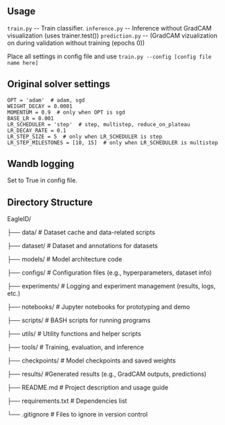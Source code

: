 
## Usage
  `train.py` -- Train classifier.
  `inference.py` -- Inference without GradCAM visualization (uses trainer.test())
  `prediction.py` -- (GradCAM vizualization on during validation without training (epochs 0))

  Place all settings in config file and use `train.py --config [config file name here]`


  ## Original solver settings
    OPT = 'adam'  # adam, sgd
    WEIGHT_DECAY = 0.0001
    MOMENTUM = 0.9  # only when OPT is sgd
    BASE_LR = 0.001
    LR_SCHEDULER = 'step'  # step, multistep, reduce_on_plateau
    LR_DECAY_RATE = 0.1
    LR_STEP_SIZE = 5  # only when LR_SCHEDULER is step
    LR_STEP_MILESTONES = [10, 15]  # only when LR_SCHEDULER is multistep

## Wandb logging
Set to True in config file.


## Directory Structure

EagleID/

├── data/                  # Dataset cache and data-related scripts

├── dataset/               # Dataset and annotations for datasets

├── models/                # Model architecture code

├── configs/               # Configuration files (e.g., hyperparameters, dataset info)

├── experiments/           # Logging and experiment management (results, logs, etc.)

├── notebooks/             # Jupyter notebooks for prototyping and demo

├── scripts/               # BASH scripts for running programs

├── utils/                 # Utility functions and helper scripts

├── tools/                 # Training, evaluation, and inference

├── checkpoints/           # Model checkpoints and saved weights

├── results/               #Generated results (e.g., GradCAM outputs, predictions)

├── README.md              # Project description and usage guide

├── requirements.txt       # Dependencies list

└── .gitignore             # Files to ignore in version control

